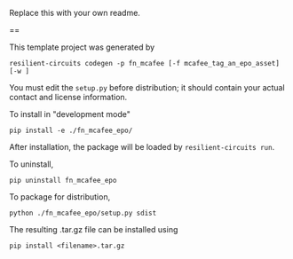 Replace this with your own readme.

==

This template project was generated by

    resilient-circuits codegen -p fn_mcafee [-f mcafee_tag_an_epo_asset] [-w ]


You must edit the `setup.py` before distribution;
it should contain your actual contact and license information.

To install in "development mode"

    pip install -e ./fn_mcafee_epo/

After installation, the package will be loaded by `resilient-circuits run`.


To uninstall,

    pip uninstall fn_mcafee_epo


To package for distribution,

    python ./fn_mcafee_epo/setup.py sdist

The resulting .tar.gz file can be installed using

    pip install <filename>.tar.gz

